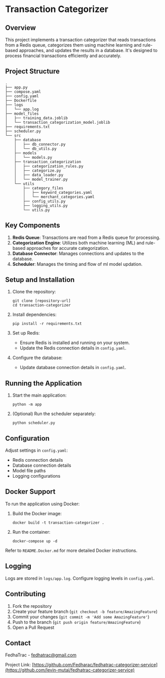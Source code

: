 # Transaction Categorizer

## Overview

This project implements a transaction categorizer that reads transactions from a Redis queue, categorizes them using machine learning and rule-based approaches, and updates the results in a database. It's designed to process financial transactions efficiently and accurately.

## Project Structure

```
.
├── app.py
├── compose.yaml
├── config.yaml
├── Dockerfile
├── logs
│   └── app.log
├── model_files
│   ├── training_data.joblib
│   └── transaction_categorization_model.joblib
├── requirements.txt
├── scheduler.py
└── src
    ├── database
    │   ├── db_connector.py
    │   └── db_utils.py
    ├── models
    │   └── models.py
    ├── transaction_categorization
    │   ├── categorization_rules.py
    │   ├── categorize.py
    │   ├── data_loader.py
    │   └── model_trainer.py
    └── utils
        ├── category_files
        │   ├── keyword_categories.yaml
        │   └── merchant_categories.yaml
        ├── config_utils.py
        ├── logging_utils.py
        └── utils.py
```

## Key Components

1. **Redis Queue**: Transactions are read from a Redis queue for processing.
2. **Categorization Engine**: Utilizes both machine learning (ML) and rule-based approaches for accurate categorization.
3. **Database Connector**: Manages connections and updates to the database.
4. **Scheduler**: Manages the timing and flow of ml model updation.

## Setup and Installation

1. Clone the repository:
   ```
   git clone [repository-url]
   cd transaction-categorizer
   ```

2. Install dependencies:
   ```
   pip install -r requirements.txt
   ```

3. Set up Redis:
   - Ensure Redis is installed and running on your system.
   - Update the Redis connection details in `config.yaml`.

4. Configure the database:
   - Update database connection details in `config.yaml`.


## Running the Application

1. Start the main application:
   ```
   python -m app
   ```

2. (Optional) Run the scheduler separately:
   ```
   python scheduler.py
   ```

## Configuration

Adjust settings in `config.yaml`:
- Redis connection details
- Database connection details
- Model file paths
- Logging configurations

## Docker Support

To run the application using Docker:

1. Build the Docker image:
   ```
   docker build -t transaction-categorizer .
   ```

2. Run the container:
   ```
   docker-compose up -d
   ```

Refer to `README.Docker.md` for more detailed Docker instructions.

<!-- ## Testing

Run tests using:
```
python test.py
``` -->

## Logging

Logs are stored in `logs/app.log`. Configure logging levels in `config.yaml`.

## Contributing

1. Fork the repository
2. Create your feature branch (`git checkout -b feature/AmazingFeature`)
3. Commit your changes (`git commit -m 'Add some AmazingFeature'`)
4. Push to the branch (`git push origin feature/AmazingFeature`)
5. Open a Pull Request

<!-- ## License

[Specify your license here] -->

## Contact

FedhaTrac - fedhatrac@gmail.com

Project Link: [https://github.com/Fedharac/fedhatrac-categorizer-service](https://github.com/levin-mutai/fedhatrac-categorizer-service)